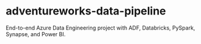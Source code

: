 # adventureworks-data-pipeline
End-to-end Azure Data Engineering project with ADF, Databricks, PySpark, Synapse, and Power BI.
